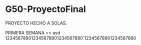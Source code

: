 # G50-ProyectoFinal
PROYECTO HECHO A SOLAS.

PRIMERA SEMANA >>
asd
123456789012345678901234567890`12345678901234567890